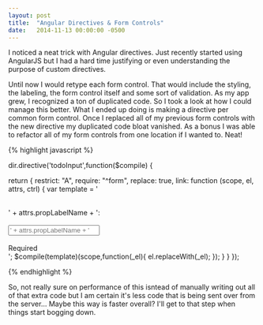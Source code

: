 ```yaml
---
layout: post
title:  "Angular Directives & Form Controls"
date:   2014-11-13 00:00:00 -0500
---
```


I noticed a neat trick with Angular directives. Just recently started using AngularJS but I had a hard time justifying or even understanding the purpose of custom directives.

Until now I would retype each form control. That would include the styling, the labeling, the form control itself and some sort of validation. As my app grew, I recognized a ton of duplicated code. So I took a look at how I could manage this better. What I ended up doing is making a directive per common form control. Once I replaced all of my previous form controls with the new directive my duplicated code bloat vanished. As a bonus I was able to refactor all of my form controls from one location if I wanted to. Neat!

{% highlight javascript %}

dir.directive('todoInput',function($compile) {
    
  return {
    restrict: "A",
    require: "^form",
    replace: true,
    link: function (scope, el, attrs, ctrl) {
      var template = 
        '<div class="form-group"> \
          <label for="' + attrs.name + '" class="col-sm-2 control-label">' + attrs.propLabelName + ':</label> \
          <div class="col-sm-6"> \
            <input class="form-control" id="' + attrs.name + '" name="' + attrs.name + '" type="text" placeholder="' + attrs.propLabelName + '" ng-model="' + ctrl.$name + '.' + attrs.propModel + '.' + attrs.name + '" required> \
          </div> \
          <span class="col-sm-4 help-block error" ng-show="(' + ctrl.$name + '.' + attrs.name + '.$dirty || ' + ctrl.$name + '.submitted) && ' + ctrl.$name + '.' + attrs.name + '.$error.required">Required</span> \
        </div>';
      $compile(template)(scope,function(_el){ 
        el.replaceWith(_el); 
      });
    }
  }
});

{% endhighlight %}

So, not really sure on performance of this isntead of manually writing out all of that extra code but I am certain it's less code that is being sent over from the server... Maybe this way is faster overall? I'll get to that step when things start bogging down.

